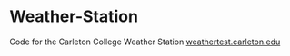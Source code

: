 # Weather-Station

Code for the Carleton College Weather Station
<a href="http://weathertest.carleton.edu/index.php"> weathertest.carleton.edu </a>

